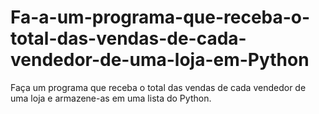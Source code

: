 # Fa-a-um-programa-que-receba-o-total-das-vendas-de-cada-vendedor-de-uma-loja-em-Python
Faça um programa que receba o total das vendas de cada vendedor de uma loja e armazene-as em uma lista do Python.
